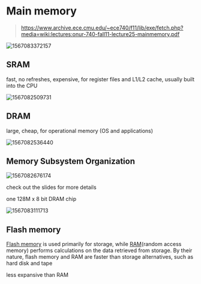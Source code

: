 # Main memory

>  <https://www.archive.ece.cmu.edu/~ece740/f11/lib/exe/fetch.php?media=wiki:lectures:onur-740-fall11-lecture25-mainmemory.pdf>

![1567083372157](C:\Blog\_posts\2019-08-29-main-memory.assets\1567083372157.png)

## SRAM

fast, no refreshes, expensive, for register files and L1/L2 cache, usually built into the CPU

![1567082509731](C:\Blog\_posts\2019-08-29-main-memory.assets\1567082509731.png)





## DRAM

large, cheap, for operational memory (OS and applications)

![1567082536440](C:\Blog\_posts\2019-08-29-main-memory.assets\1567082536440.png)

## Memory Subsystem Organization

![1567082676174](C:\Blog\_posts\2019-08-29-main-memory.assets\1567082676174.png)

check out the slides for more details

one 128M x 8 bit DRAM chip

![1567083111713](C:\Blog\_posts\2019-08-29-main-memory.assets\1567083111713.png)

## Flash memory

[Flash memory](https://searchstorage.techtarget.com/definition/flash-memory) is used primarily for storage, while [RAM](https://searchstorage.techtarget.com/definition/RAM-random-access-memory)(random access memory) performs calculations on the data retrieved from storage. By their nature, flash memory and RAM are faster than storage alternatives, such as hard disk and tape

less expansive than RAM

